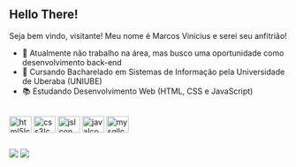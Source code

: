 ## Hello There! 
Seja bem vindo, visitante! Meu nome é Marcos Vinícius e serei seu anfitrião!

- 🔭 Atualmente não trabalho na área, mas busco uma oportunidade como desenvolvimento back-end
- 🌱 Cursando Bacharelado em Sistemas de Informação pela Universidade de Uberaba (UNIUBE)
- 📚 Estudando Desenvolvimento Web (HTML, CSS e JavaScript)

<div style="display: inline_block"><br>
  <img align="center" alt="html5Icon" height="30" width="40" src="https://cdn.jsdelivr.net/gh/devicons/devicon/icons/html5/html5-plain.svg">
  <img align="center" alt="css3Icon" height="30" width="40" src="https://cdn.jsdelivr.net/gh/devicons/devicon/icons/css3/css3-plain.svg">
  <img align="center" alt="jsIcon" height="30" width="40" src="https://cdn.jsdelivr.net/gh/devicons/devicon/icons/javascript/javascript-plain.svg">
  <img align="center" alt="javaIcon" height="30" width="40" src="https://cdn.jsdelivr.net/gh/devicons/devicon/icons/java/java-plain.svg">
  <img align="center" alt="mysqlIcon" height="30" width="40" src="https://cdn.jsdelivr.net/gh/devicons/devicon/icons/mysql/mysql-plain.svg">
</div>

##

<div> 
  <a href="https://www.instagram.com/marcosreis1110/?next=%2F" target="_blank"><img src="https://img.shields.io/badge/-Instagram-%23E4405F?style=for-the-badge&logo=instagram&logoColor=white" target="_blank"></a>
  <a href="https://www.linkedin.com/in/marcosvra/" target="_blank"><img src="https://img.shields.io/badge/LinkedIn-0077B5?style=for-the-badge&logo=linkedin&logoColor=white" target="_blank"></a>
</div>
